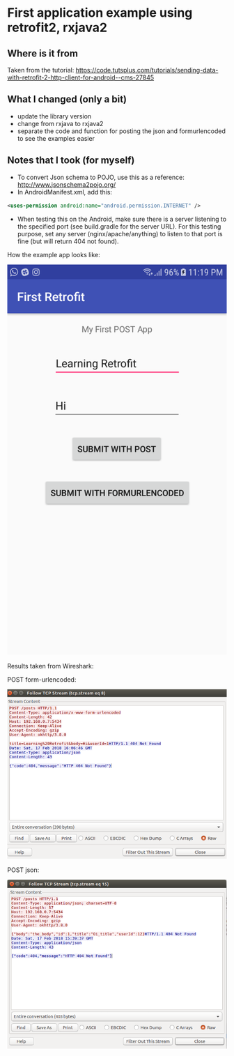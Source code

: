 # First application example using retrofit2, rxjava2

## Where is it from
Taken from the tutorial: https://code.tutsplus.com/tutorials/sending-data-with-retrofit-2-http-client-for-android--cms-27845

## What I changed (only a bit)
- update the library version
- change from rxjava to rxjava2
- separate the code and function for posting the json and formurlencoded to see the examples easier

## Notes that I took (for myself)
- To convert Json schema to POJO, use this as a reference: http://www.jsonschema2pojo.org/ 
- In AndroidManifest.xml, add this:
```xml
<uses-permission android:name="android.permission.INTERNET" />
```
- When testing this on the Android, make sure there is a server listening to the specified port (see build.gradle for the server URL). For this testing purpose, set any server (nginx/apache/anything) to listen to that port is fine (but will return 404 not found).

How the example app looks like:

![alt text](app_screenshot.png)

Results taken from Wireshark:

POST form-urlencoded:

![alt text](post-formurlencoded.png)

POST json:

![alt text](posting_json.png)